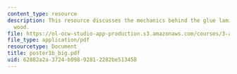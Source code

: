 ```yaml
---
content_type: resource
description: This resource discusses the mechanics behind the glue laminated (glulam)
  wood.
file: https://ol-ocw-studio-app-production.s3.amazonaws.com/courses/3-a26-freshman-seminar-the-nature-of-engineering-fall-2005/62882a2a3724b09892812282be513458_poster1b_big.pdf
file_type: application/pdf
resourcetype: Document
title: poster1b_big.pdf
uid: 62882a2a-3724-b098-9281-2282be513458
---
```

